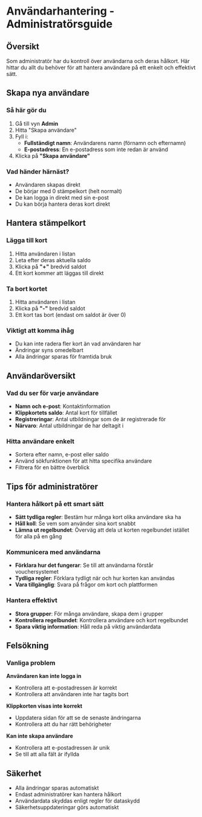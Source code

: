 # Användarhantering - Administratörsguide

## Översikt

Som administratör har du kontroll över användarna och deras hålkort. Här hittar du allt du behöver för att hantera användare på ett enkelt och effektivt sätt.

## Skapa nya användare

### Så här gör du
1. Gå till vyn **Admin**
2. Hitta "Skapa användare"
3. Fyll i:
   - **Fullständigt namn**: Användarens namn (förnamn och efternamn)
   - **E-postadress**: En e-postadress som inte redan är använd
4. Klicka på **"Skapa användare"**

### Vad händer härnäst?
- Användaren skapas direkt
- De börjar med 0 stämpelkort (helt normalt)
- De kan logga in direkt med sin e-post
- Du kan börja hantera deras kort direkt

## Hantera stämpelkort

### Lägga till kort
1. Hitta användaren i listan
2. Leta efter deras aktuella saldo
3. Klicka på **"+"** bredvid saldot
4. Ett kort kommer att läggas till direkt

### Ta bort kortet
1. Hitta användaren i listan
2. Klicka på **"-"** bredvid saldot
3. Ett kort tas bort (endast om saldot är över 0)

### Viktigt att komma ihåg
- Du kan inte radera fler kort än vad användaren har
- Ändringar syns omedelbart
- Alla ändringar sparas för framtida bruk

## Användaröversikt

### Vad du ser för varje användare
- **Namn och e-post**: Kontaktinformation
- **Klippkortets saldo**: Antal kort för tillfället
- **Registreringar**: Antal utbildningar som de är registrerade för
- **Närvaro**: Antal utbildningar de har deltagit i

### Hitta användare enkelt
- Sortera efter namn, e-post eller saldo
- Använd sökfunktionen för att hitta specifika användare
- Filtrera för en bättre överblick

## Tips för administratörer

### Hantera hålkort på ett smart sätt
- **Sätt tydliga regler**: Bestäm hur många kort olika användare ska ha
- **Håll koll**: Se vem som använder sina kort snabbt
- **Lämna ut regelbundet**: Överväg att dela ut korten regelbundet istället för alla på en gång

### Kommunicera med användarna
- **Förklara hur det fungerar**: Se till att användarna förstår vouchersystemet
- **Tydliga regler**: Förklara tydligt när och hur korten kan användas
- **Vara tillgänglig**: Svara på frågor om kort och plattformen

### Hantera effektivt
- **Stora grupper**: För många användare, skapa dem i grupper
- **Kontrollera regelbundet**: Kontrollera användare och kort regelbundet
- **Spara viktig information**: Håll reda på viktig användardata

## Felsökning

### Vanliga problem
**Användaren kan inte logga in**
- Kontrollera att e-postadressen är korrekt
- Kontrollera att användaren inte har tagits bort

**Klippkorten visas inte korrekt**
- Uppdatera sidan för att se de senaste ändringarna
- Kontrollera att du har rätt behörigheter

**Kan inte skapa användare**
- Kontrollera att e-postadressen är unik
- Se till att alla fält är ifyllda

## Säkerhet

- Alla ändringar sparas automatiskt
- Endast administratörer kan hantera hålkort
- Användardata skyddas enligt regler för dataskydd
- Säkerhetsuppdateringar görs automatiskt
